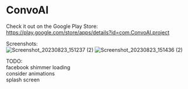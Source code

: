 # ConvoAI

Check it out on the Google Play Store: </br>
https://play.google.com/store/apps/details?id=com.ConvoAI.project </br>

Screenshots:  </br>
![Screenshot_20230823_151237 (2)](https://github.com/colemaring/ConvoAI/assets/65455664/1249808d-dafb-41fb-8f78-22709ffd30d5)
![Screenshot_20230823_151436 (2)](https://github.com/colemaring/ConvoAI/assets/65455664/7266463a-dd5b-4e3a-85f0-aa3f29d679a5)


TODO: </br>
facebook shimmer loading </br>
consider animations </br>
splash screen </br>

